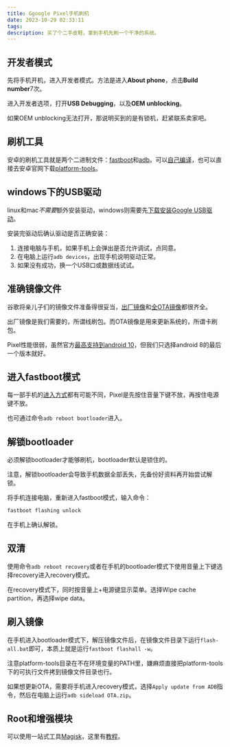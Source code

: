 ```yaml
---
title: Ggoogle Pixel手机刷机
date: 2023-10-29 02:33:11
tags:
description: 买了个二手皮鞋，拿到手机先刷一个干净的系统。
---
```

## 开发者模式
先将手机开机，进入开发者模式。方法是进入**About phone**，点击**Build number**7次。

进入开发者选项，打开**USB Debugging**，以及**OEM unblocking**。

如果OEM unblocking无法打开，那说明买到的是有锁机，赶紧联系卖家吧。

## 刷机工具
安卓的刷机工具就是两个二进制文件：[fastboot](https://android.googlesource.com/platform/system/core/+/master/fastboot/README.md)和[adb](https://source.android.com/docs/setup/build/adb)。可以[自己编译](https://source.android.com/docs/setup/build/running)，也可以直接去安卓官网下载[platform-tools](https://developer.android.com/studio/releases/platform-tools)。

## windows下的USB驱动
linux和mac*不需要*额外安装驱动，windows则需要先[下载安装Google USB驱动](https://developer.android.com/studio/run/win-usb?hl=zh-cn)。

安装完驱动后确认驱动是否正确安装：
1. 连接电脑与手机，如果手机上会弹出是否允许调试，点同意。
2. 在电脑上运行`adb devices`，出现手机说明驱动正常。
3. 如果没有成功，换一个USB口或数据线试试。

## 准确镜像文件
谷歌将亲儿子们的镜像文件准备得很妥当，[出厂镜像](https://developers.google.com/android/images)和[全OTA镜像](https://developers.google.com/android/ota?hl=zh-cn#sailfish)都很齐全。

出厂镜像是我们需要的，所谓线刷包。而OTA镜像是用来更新系统的，所谓卡刷包。

Pixel性能很弱，虽然官方[最高支持到android 10](https://developers.google.com/android/images?hl=zh-cn#sailfish)，但我们只选择android 8的最后一个版本就好。

## 进入fastboot模式
每一部手机的[进入方式](https://source.android.com/docs/setup/build/running#booting-into-fastboot-mode)都有可能不同，Pixel是先按住音量下键不放，再按住电源键不放。

也可通过命令`adb reboot bootloader`进入。

## 解锁bootloader
必须解锁bootloader才能够刷机，bootloader默认是锁住的。

注意，解锁bootloader会导致手机数据全部丢失，先备份好资料再开始尝试解锁。

将手机连接电脑，重新进入fastboot模式，输入命令：
```bash
fastboot flashing unlock
```

在手机上确认解锁。

## 双清

使用命令`adb reboot recovery`或者在手机的bootloader模式下使用音量上下键选择recovery进入recovery模式。

在recovery模式下，同时按音量上+电源键显示菜单。选择Wipe cache partition，再选择wipe data。

## 刷入镜像

在手机进入bootloader模式下，解压镜像文件后，在镜像文件目录下运行`flash-all.bat`即可，本质上就是运行`fastboot flashall -w`。

注意platform-tools目录在不在环境变量的PATH里，嫌麻烦直接把platform-tools下的可执行文件拷到镜像文件目录也行。

如果想更新OTA，需要将手机进入recovery模式，选择`Apply update from ADB`指令，然后在电脑上运行`adb sideload OTA.zip`。

## Root和增强模块

可以使用一站式工具[Magisk](https://github.com/topjohnwu/Magisk)，这里有[教程](https://topjohnwu.github.io/Magisk/install.html)。
